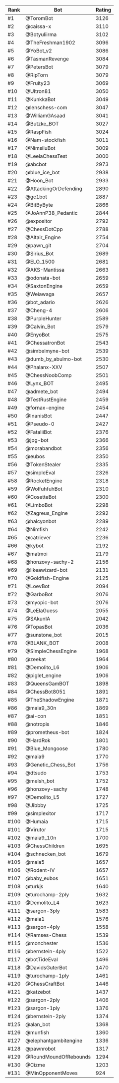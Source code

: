 Rank|Bot|Rating
---|---|---
#1|@ToromBot|3126
#2|@caissa-x|3110
#3|@Botyuliirma|3102
#4|@TheFreshman1902|3096
#5|@YoBot_v2|3086
#6|@TasmanRevenge|3084
#7|@PetersBot|3079
#8|@RipTorn|3079
#9|@Fruity23|3069
#10|@Ultron81|3050
#11|@KunkkaBot|3049
#12|@lenschess-com|3047
#13|@WilliamGAsaad|3041
#14|@Butzke_BOT|3027
#15|@RaspFish|3024
#16|@Nam-stockfish|3011
#17|@NimsiluBot|3009
#18|@LeelaChessTest|3000
#19|@abcbot|2973
#20|@blue_ice_bot|2938
#21|@Hoon_Bot|2933
#22|@AttackingOrDefending|2890
#23|@gc1bot|2887
#24|@BitByByte|2866
#25|@JoAnnP38_Pedantic|2844
#26|@expositor|2792
#27|@ChessDotCpp|2788
#28|@Altair_Engine|2754
#29|@pawn_git|2704
#30|@Sirius_Bot|2689
#31|@ELO_1500|2681
#32|@AKS-Mantissa|2663
#33|@odonata-bot|2659
#34|@SaxtonEngine|2659
#35|@Weiawaga|2657
#36|@bot_adario|2626
#37|@Cheng-4|2606
#38|@PurpleHunter|2589
#39|@Calvin_Bot|2579
#40|@EnyoBot|2575
#41|@ChessatronBot|2543
#42|@simbelmyne-bot|2539
#43|@dumb_by_abulmo-bot|2530
#44|@Phalanx-XXV|2507
#45|@ChessNoobComp|2501
#46|@Lynx_BOT|2495
#47|@admete_bot|2494
#48|@TestRustEngine|2459
#49|@fornax-engine|2454
#50|@InanisBot|2447
#51|@Pseudo-0|2427
#52|@FataliiBot|2376
#53|@jpg-bot|2366
#54|@morabandbot|2356
#55|@eubos|2350
#56|@TokenStealer|2335
#57|@simpleEval|2326
#58|@RocketEngine|2318
#59|@WolfuhfuhBot|2310
#60|@CosetteBot|2300
#61|@LimboBot|2298
#62|@Zagreus_Engine|2292
#63|@halcyonbot|2289
#64|@Nimfish|2242
#65|@catriever|2236
#66|@kybot|2192
#67|@matmoi|2179
#68|@honzovy-sachy-2|2156
#69|@likeawizard-bot|2131
#70|@Goldfish-Engine|2125
#71|@LoevBot|2094
#72|@GarboBot|2076
#73|@myopic-bot|2076
#74|@LeElaGuess|2055
#75|@SAkunIA|2042
#76|@TopasBot|2036
#77|@sunstone_bot|2015
#78|@BLANK_BOT|2008
#79|@SimpleChessEngine|1968
#80|@zeekat|1964
#81|@Demolito_L6|1906
#82|@piglet_engine|1906
#83|@QueensGamBOT|1898
#84|@ChessBot8051|1891
#85|@TheShadowEngine|1871
#86|@maia9_30n|1869
#87|@ai-con|1851
#88|@notropis|1846
#89|@prometheus-bot|1824
#90|@HardRok|1801
#91|@Blue_Mongoose|1780
#92|@maia9|1770
#93|@Genetic_Chess_Bot|1756
#94|@dtsudo|1753
#95|@melsh_bot|1752
#96|@honzovy-sachy|1748
#97|@Demolito_L5|1727
#98|@Jibbby|1725
#99|@simplexitor|1717
#100|@Humaia|1715
#101|@Virutor|1715
#102|@maia9_10n|1700
#103|@ChessChildren|1695
#104|@schnecken_bot|1679
#105|@maia5|1657
#106|@Rodent-IV|1657
#107|@baby_eubos|1651
#108|@turkjs|1640
#109|@turochamp-2ply|1632
#110|@Demolito_L4|1623
#111|@sargon-3ply|1583
#112|@maia1|1576
#113|@sargon-4ply|1558
#114|@Ramses-Chess|1539
#115|@monchester|1536
#116|@bernstein-4ply|1522
#117|@botTideEval|1496
#118|@DavidsGuterBot|1470
#119|@turochamp-1ply|1461
#120|@ChessCraftBot|1446
#121|@katzebot|1437
#122|@sargon-2ply|1406
#123|@sargon-1ply|1376
#124|@bernstein-2ply|1374
#125|@alan_bot|1368
#126|@munfish|1360
#127|@elephantgambitengine|1336
#128|@pawnrobot|1317
#129|@RoundMoundOfRebounds|1294
#130|@Cizme|1203
#131|@MinOpponentMoves|924
